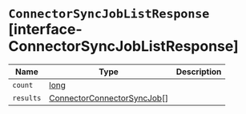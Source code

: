 # `ConnectorSyncJobListResponse` [interface-ConnectorSyncJobListResponse]

| Name | Type | Description |
| - | - | - |
| `count` | [long](./long.md) | &nbsp; |
| `results` | [ConnectorConnectorSyncJob](./ConnectorConnectorSyncJob.md)[] | &nbsp; |
